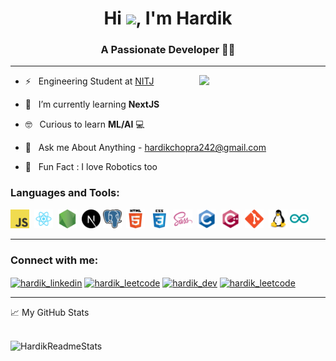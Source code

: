 

<h1 align="center">Hi <img src="https://media.giphy.com/media/hvRJCLFzcasrR4ia7z/giphy.gif" width="30px">, I'm Hardik</h1>
<h3 align="center">A Passionate Developer 👨‍💻 </h3>

---

<img align="right" src="https://raw.githubusercontent.com/abhisheknaiidu/abhisheknaiidu/master/code.gif" width="40%" >

<!-- About Section --------------------------------------------------------------------------------------------- -->

-  ⚡  &nbsp; Engineering Student at [NITJ](https://www.nitj.ac.in/)

-  🌱 &nbsp; I’m currently learning **NextJS**

- 🤓 &nbsp; Curious to learn **ML/AI** 💻

- 💬 &nbsp; Ask me About Anything - hardikchopra242@gmail.com

- :robot: &nbsp; Fun Fact : I love Robotics too     

### Languages and Tools:

<img width="30" height="30" alt="javascript" title = "javascript"  src="https://raw.githubusercontent.com/github/explore/80688e429a7d4ef2fca1e82350fe8e3517d3494d/topics/javascript/javascript.png">&nbsp;
<img width="30" height="30" alt="react" title = "react"  src="https://raw.githubusercontent.com/github/explore/80688e429a7d4ef2fca1e82350fe8e3517d3494d/topics/react/react.png">&nbsp;
<img width="30" height="30" alt="nodejJS" title = "nodeJS"  src="https://raw.githubusercontent.com/github/explore/80688e429a7d4ef2fca1e82350fe8e3517d3494d/topics/nodejs/nodejs.png">&nbsp;
<img alt="nextjs" title = "nextjs" src="https://raw.githubusercontent.com/devicons/devicon/master/icons/nextjs/nextjs-original.svg" alt="linux" width="30" height="30"/> 
<img width="30" height="30" alt="postgres" title = "postgres"  src="https://raw.githubusercontent.com/github/explore/80688e429a7d4ef2fca1e82350fe8e3517d3494d/topics/postgresql/postgresql.png">&nbsp;
<img width="30" height="30" alt="html" title = "html" src="https://raw.githubusercontent.com/github/explore/80688e429a7d4ef2fca1e82350fe8e3517d3494d/topics/html/html.png">&nbsp;
<img width="30" height="30" alt="css" title = "css"  src="https://raw.githubusercontent.com/github/explore/80688e429a7d4ef2fca1e82350fe8e3517d3494d/topics/css/css.png">&nbsp;
<img width="30" height="30" alt="SASS" title = "SASS"   src="https://raw.githubusercontent.com/github/explore/80688e429a7d4ef2fca1e82350fe8e3517d3494d/topics/sass/sass.png">&nbsp;
<img width="30" height="30" alt="C" title = "C" src="https://github.com/devicons/devicon/blob/master/icons/c/c-original.svg">&nbsp;
<img width="30" height="30" alt="C++" title = "C++" src="https://github.com/devicons/devicon/blob/master/icons/cplusplus/cplusplus-original.svg">&nbsp;
<img width="30" height="30" alt="Git" title = "Git" src="https://github.com/devicons/devicon/blob/master/icons/git/git-original.svg">&nbsp;
<img src="https://raw.githubusercontent.com/devicons/devicon/master/icons/linux/linux-original.svg" alt="linux" width="30" height="30" alt="Ubuntu" title = "Ubuntu"/> 
<img src="https://raw.githubusercontent.com/devicons/devicon/master/icons/arduino/arduino-original.svg" alt="arduino" width="30" height="30" alt="Arduino" title = "Arduino"/> 

---

### Connect with me:


<a href="https://www.linkedin.com/in/hardik-chopra-62b6771a8/" target="blank"><img align="center" src="https://cdn.jsdelivr.net/npm/simple-icons@3.0.1/icons/linkedin.svg" alt="hardik_linkedin" height="30" width="40" /></a>
<a href="https://www.leetcode.com/hardikchopra242" target="blank"><img align="center" src="https://cdn.jsdelivr.net/npm/simple-icons@3.0.1/icons/leetcode.svg" alt="hardik_leetcode" height="30" width="40" /></a>
<a href="https://dev.to/hardikchopra242" target="blank"><img align="center" src="https://cdn.jsdelivr.net/npm/simple-icons@3.0.1/icons/dev-dot-to.svg" alt="hardik_dev" height="30" width="40" /></a>
<a href="https://www.hackerrank.com/hardikchopra242" target="blank"><img align="center" src="https://cdn.jsdelivr.net/npm/simple-icons@3.0.1/icons/hackerrank.svg" alt="hardik_leetcode" height="30" width="40" /></a>

</p>


---

<!-- <details>
<summary>📈 My GitHub Stats</summary
<p align="center">&nbsp;
<img align="center" src="https://github-readme-stats.vercel.app/api/top-langs/?username=hardikchopra242&layout=compact&theme=graywhite" />
</p>                     
</details> -->


<!-- Github Stats------------------------------------------------------------------------------------------------ 
--- -->


<summary>📈 My GitHub Stats</summary
  </br></br>
                        <!--  Readme Stats (comment) -->
<p align="center">&nbsp;
<img align="left" src="https://github-readme-stats.vercel.app/api?username=hardikchopra242&count_private=true&show_icons=true&theme=graywhite&hide=prs,issues" alt="HardikReadmeStats" />
</p>
<br />
                     <!-- Most Languages Used (comment) 
<p align="center">&nbsp;
<img align="right" src="https://github-readme-stats.vercel.app/api/top-langs/?username=hardikchopra242&layout=compact&theme=graywhite" />
</p>-->
               




<!-- --------------------------------------  ![visitors](https://visitor-badge.glitch.me/badge?page_id=hardikchopra242.hardikchopra242) (comment)  ----------------------------------------------------------------------- -->

<!-- Hyperlinks used above -->
[instagram]:https://www.instagram.com/hardik._.chopra/
[linkedin]: https://www.linkedin.com/in/hardik-chopra-62b6771a8/
[hackerrank]: https://www.hackerrank.com/hardikchopra242
<!-- ------------------------------------------------------------------------------------------------------------- -->


<!--DUMP!! -->

<!-- Older one
<img align='right' src="https://media.giphy.com/media/QssGEmpkyEOhBCb7e1/giphy.gif" width="230">
# Hello There!! <img src="https://media.giphy.com/media/hvRJCLFzcasrR4ia7z/giphy.gif" width="40px"></a>
<img align='right' src="https://media.giphy.com/media/QssGEmpkyEOhBCb7e1/giphy.gif" width="230">
## About Me :grinning:
```javascript
I am Hardik Chopra from Punjab,India.
I am an engineering student at NIT Jalandhar.
I am a future Full Stack Web Developer.
I’m learning MERN stack.
``` 
#### Currently suffering from Exams :zipper_mouth_face:  
<br /><br />
[![Hardik's github stats](https://github-readme-stats.vercel.app/api?username=hardikchopra242&show_icons=true&theme=radical)](https://github.com/hardikchopra242/github-readme-stats)
<!-- ![Hey there !! I'm Hardik](https://capsule-render.vercel.app/api?type=rect&color=timeGradient&height=200&section=header&text=Hi%20👋!I'm%20Hardik&fontSize=50&animation=fadeIn&&fontAlign=center) -->
<!--username=hardikchopra242&count_private=true&show_icons=true&hide_title=true&include_all_commits=true -->

<!-- HTML5  and CSS3
https://raw.githubusercontent.com/github/explore/80688e429a7d4ef2fca1e82350fe8e3517d3494d/topics/html/html.png
https://raw.githubusercontent.com/github/explore/80688e429a7d4ef2fca1e82350fe8e3517d3494d/topics/css/css.png  -->

